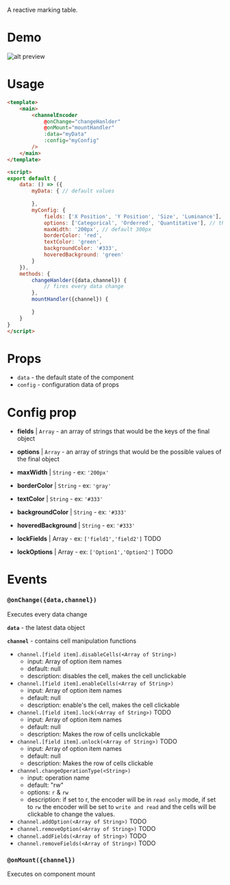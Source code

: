 A reactive marking table.
# Demo
![alt preview](preview.gif)

# Usage
```html
<template>
    <main>
        <channelEncoder 
            @onChange="changeHanlder"
            @onMount="mountHandler"
            :data="myData"
            :config="myConfig"
        />
    </main>
</template>

<script>
export default {
    data: () => ({
        myData: { // default values
            
        },
        myConfig: {
            fields: ['X Position', 'Y Position', 'Size', 'Luminance'], // the object keys, array of strings
            options: ['Categorical', 'Orderred', 'Quantitative'], // the possible value of those keys, array of strings or number
            maxWidth: '200px', // default 300px
            borderColor: 'red',
            textColor: 'green',
            backgroundColor: '#333',
            hoveredBackground: 'green'
        }
    }),
    methods: {
        changeHanlder({data,channel}) {
            // fires every data change
        },
        mountHandler({channel}) {
            
        }
    }
}
</script>
```

# Props
- `data` - the default state of the component
- `config` - configuration data of props

# Config prop
- **fields** | `Array` - an array of strings that would be the keys of the final object 
- **options** | `Array` - an array of strings that would be the possible values of the final object

- **maxWidth** | `String` - ex: `'200px'`

- **borderColor** | `String` - ex: `'gray'`

- **textColor** | `String` - ex: `'#333'`

- **backgroundColor** | `String` - ex: `'#333'`

- **hoveredBackground** | `String` - ex: `'#333'`

- **lockFields** | Array - ex: `['field1','field2']` TODO

- **lockOptions** | Array - ex: `['Option1','Option2']` TODO
# Events
### `@onChange({data,channel})`
Executes every data change

**`data`** - the latest data object

**`channel`** - contains cell manipulation functions
- `channel.[field item].disableCells(<Array of String>)` 
    - input: Array of option item names
    - default: null
    - description: disables the cell, makes the cell unclickable
- `channel.[field item].enableCells(<Array of String>)` 
    - input: Array of option item names
    - default: null
    - description: enable's the cell, makes the cell clickable
- `channel.[field item].lock(<Array of String>)` TODO
    - input: Array of option item names
    - default: null
    - description: Makes the row of cells unclickable
- `channel.[field item].unlock(<Array of String>)` TODO
    - input: Array of option item names
    - default: null
    - description: Makes the row of cells clickable
- `channel.changeOperationType(<String>)`
    - input: operation name
    - default: "rw"
    - options: `r` & `rw`
    - description: if set to r, the encoder will be in `read only` mode, if set to `rw` the encoder will be set to `write and read` and the cells will be clickable to change the values.
- `channel.addOption(<Array of String>)` TODO
- `channel.removeOption(<Array of String>)` TODO
- `channel.addFields(<Array of String>)` TODO
- `channel.removeFields(<Array of String>)` TODO

### `@onMount({channel})`
Executes on component mount
